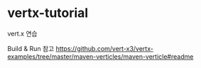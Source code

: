 # vertx-tutorial
vert.x 연습

Build & Run 참고
https://github.com/vert-x3/vertx-examples/tree/master/maven-verticles/maven-verticle#readme

